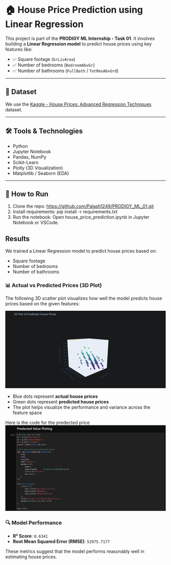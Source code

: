 # 🏠 House Price Prediction using Linear Regression

This project is part of the **PRODIGY ML Internship - Task 01**. It involves building a **Linear Regression model** to predict house prices using key features like:

- ✅ Square footage (`GrLivArea`)
- ✅ Number of bedrooms (`BedroomAbvGr`)
- ✅ Number of bathrooms (`FullBath` / `TotRmsAbvGrd`)

---

## 📂 Dataset

We use the [Kaggle - House Prices: Advanced Regression Techniques](https://www.kaggle.com/c/house-prices-advanced-regression-techniques/data) dataset.

---

## 🛠️ Tools & Technologies

- Python
- Jupyter Notebook
- Pandas, NumPy
- Scikit-Learn
- Plotly (3D Visualization)
- Matplotlib / Seaborn (EDA)

---

## 🧠 How to Run
1. Clone the repo: https://github.com/Palash1249/PRODIGY_ML_01.git
2. Install requirements: pip install -r requirements.txt
3. Run the notebook: Open house_price_prediction.ipynb in Jupyter Notebook or VSCode.


## Results

We trained a Linear Regression model to predict house prices based on:
- Square footage
- Number of bedrooms
- Number of bathrooms

### 📊 Actual vs Predicted Prices (3D Plot)

The following 3D scatter plot visualizes how well the model predicts house prices based on the given features:

![3D Plot](result/Screenshot%202025-05-16%20103744.png)

- Blue dots represent **actual house prices**
- Green dots represent **predicted house prices**
- The plot helps visualize the performance and variance across the feature space

Here is the code for the predected price
![Predected Code](result/Screenshot%202025-05-16%20103725.png)

### 🔍 Model Performance

- **R² Score**: `0.6341`
- **Root Mean Squared Error (RMSE)**: `52975.7177`

These metrics suggest that the model performs reasonably well in estimating house prices.
